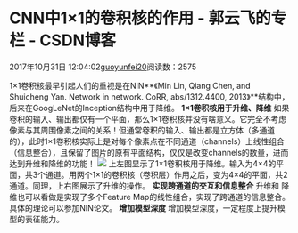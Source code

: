 
# CNN中1×1的卷积核的作用 - 郭云飞的专栏 - CSDN博客


2017年10月31日 12:04:02[guoyunfei20](https://me.csdn.net/guoyunfei20)阅读数：2575


1×1卷积核最早引起人们的重视是在NIN**《Min Lin, Qiang Chen, and Shuicheng Yan. Network in network. CoRR, abs/1312.4400, 2013》**结构中，后来在GoogLeNet的Inception结构中用于降维。
**1×1卷积核用于升维、降维**
如果卷积的输入、输出都仅有一个平面，那么1×1卷积核并没有啥意义。它完全不考虑像素与其周围像素之间的关系！但通常卷积的输入、输出都是立方体（多通道的），此时1×1卷积核实际上是对每个像素点在不同通道（channels）上线性组合（信息整合），且保留了图片的原有平面结构，仅仅是改变channels的数量，进而达到升维和降维的功能！
![](https://img-blog.csdn.net/20171031121610352?watermark/2/text/aHR0cDovL2Jsb2cuY3Nkbi5uZXQvZ3VveXVuZmVpMjA=/font/5a6L5L2T/fontsize/400/fill/I0JBQkFCMA==/dissolve/70/gravity/Center)
上左图显示了1×1卷积核用于降维。输入为4×4的平面，共3个通道。用两个1×1的卷积核（卷积层）作用之后，变为4×4的平面，共2通道。同理，上右图展示了升维的操作。
**实现跨通道的交互和信息整合**
升维和 降维也可以看做是实现了多个Feature Map的线性组合，实现了跨通道的信息整合。具体的理论可以参加NIN论文。
**增加模型深度**
增加模型深度，一定程度上提升模型的表征能力。














